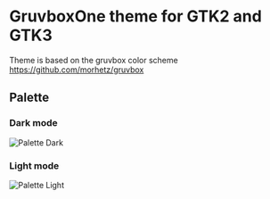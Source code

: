 # GruvboxOne theme for GTK2 and GTK3

Theme is based on the gruvbox color scheme https://github.com/morhetz/gruvbox

Palette
-------

### Dark mode

![Palette Dark](http://i.imgur.com/wa666xg.png)

### Light mode

![Palette Light](http://i.imgur.com/49qKyYW.png)
